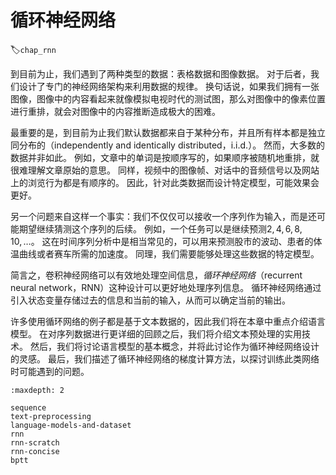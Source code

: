 # 循环神经网络
:label:`chap_rnn`

到目前为止，我们遇到了两种类型的数据：表格数据和图像数据。
对于后者，我们设计了专门的神经网络架构来利用数据的规律。
换句话说，如果我们拥有一张图像，图像中的内容看起来就像模拟电视时代的测试图，那么对图像中的像素位置进行重排，就会对图像中的内容推断造成极大的困难。

最重要的是，到目前为止我们默认数据都来自于某种分布，并且所有样本都是独立同分布的（independently and identically distributed，i.i.d.）。
然而，大多数的数据并非如此。
例如，文章中的单词是按顺序写的，如果顺序被随机地重排，就很难理解文章原始的意思。
同样，视频中的图像帧、对话中的音频信号以及网站上的浏览行为都是有顺序的。
因此，针对此类数据而设计特定模型，可能效果会更好。

另一个问题来自这样一个事实：我们不仅仅可以接收一个序列作为输入，而是还可能期望继续猜测这个序列的后续。
例如，一个任务可以是继续预测$2, 4, 6, 8, 10, \ldots$。
这在时间序列分析中是相当常见的，可以用来预测股市的波动、患者的体温曲线或者赛车所需的加速度。
同理，我们需要能够处理这些数据的特定模型。

简言之，卷积神经网络可以有效地处理空间信息，*循环神经网络*（recurrent neural network，RNN）这种设计可以更好地处理序列信息。
循环神经网络通过引入状态变量存储过去的信息和当前的输入，从而可以确定当前的输出。

许多使用循环网络的例子都是基于文本数据的，因此我们将在本章中重点介绍语言模型。
在对序列数据进行更详细的回顾之后，我们将介绍文本预处理的实用技术。
然后，我们将讨论语言模型的基本概念，并将此讨论作为循环神经网络设计的灵感。
最后，我们描述了循环神经网络的梯度计算方法，以探讨训练此类网络时可能遇到的问题。

```toc
:maxdepth: 2

sequence
text-preprocessing
language-models-and-dataset
rnn
rnn-scratch
rnn-concise
bptt
```
